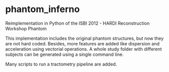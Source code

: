 # phantom_inferno
Reimplementation in Python of the ISBI 2012 - HARDI Reconstruction Workshop Phantom

This implementation includes the original phantom structures, but now they are not hard coded.
Besides, more features are added like dispersion and acceleration using vectorial operations.
A whole study folder with different subjects can be generated using a single command line.

Many scripts to run a tractometry pipeline are added.
